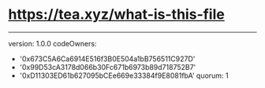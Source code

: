 # https://tea.xyz/what-is-this-file
---
version: 1.0.0
codeOwners:
  - '0x673C5A6Ca6914E516f3B0E504a1bB756511C927D'
  - '0x99D53cA3178d066b30Fc671b6973b89d718752B7'
  - '0xD11303ED61b627095bCEe669e33384f9E8081fbA'
quorum: 1

